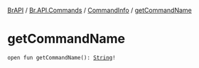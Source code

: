 [BrAPI](../../index.md) / [Br.API.Commands](../index.md) / [CommandInfo](index.md) / [getCommandName](./get-command-name.md)

# getCommandName

`open fun getCommandName(): `[`String`](https://kotlinlang.org/api/latest/jvm/stdlib/kotlin/-string/index.html)`!`